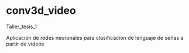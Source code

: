 # conv3d_video
Taller_tesis_1


Aplicación de redes neuronales para clasificación de lenguaje de señas a partir de vídeos

